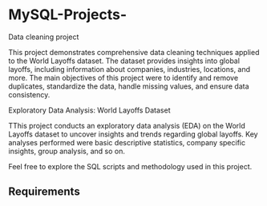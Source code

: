 # MySQL-Projects-

Data cleaning project 

This project demonstrates comprehensive data cleaning techniques applied to the World Layoffs dataset. The dataset provides insights into global layoffs, including information about companies, industries, locations, and more. The main objectives of this project were to identify and remove duplicates, standardize the data, handle missing values, and ensure data consistency.

Exploratory Data Analysis: World Layoffs Dataset

TThis project conducts an exploratory data analysis (EDA) on the World Layoffs dataset to uncover insights and trends regarding global layoffs. Key analyses performed were basic descriptive statistics, company specific insights, group analysis, and so on.

Feel free to explore the SQL scripts and methodology used in this project.

Requirements
--------------
